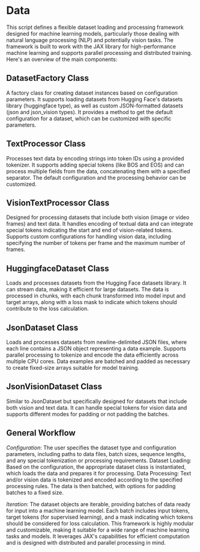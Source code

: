 # Data

This script defines a flexible dataset loading and processing framework designed for machine learning models, particularly those dealing with natural language processing (NLP) and potentially vision tasks. The framework is built to work with the JAX library for high-performance machine learning and supports parallel processing and distributed training. Here's an overview of the main components:

## DatasetFactory Class

A factory class for creating dataset instances based on configuration parameters. It supports loading datasets from Hugging Face's datasets library (huggingface type), as well as custom JSON-formatted datasets (json and json_vision types).
It provides a method to get the default configuration for a dataset, which can be customized with specific parameters.

## TextProcessor Class

Processes text data by encoding strings into token IDs using a provided tokenizer. It supports adding special tokens (like BOS and EOS) and can process multiple fields from the data, concatenating them with a specified separator.
The default configuration and the processing behavior can be customized.

## VisionTextProcessor Class

Designed for processing datasets that include both vision (image or video frames) and text data. It handles encoding of textual data and can integrate special tokens indicating the start and end of vision-related tokens.
Supports custom configurations for handling vision data, including specifying the number of tokens per frame and the maximum number of frames.

## HuggingfaceDataset Class

Loads and processes datasets from the Hugging Face datasets library. It can stream data, making it efficient for large datasets.
The data is processed in chunks, with each chunk transformed into model input and target arrays, along with a loss mask to indicate which tokens should contribute to the loss calculation.

## JsonDataset Class

Loads and processes datasets from newline-delimited JSON files, where each line contains a JSON object representing a data example.
Supports parallel processing to tokenize and encode the data efficiently across multiple CPU cores.
Data examples are batched and padded as necessary to create fixed-size arrays suitable for model training.

## JsonVisionDataset Class

Similar to JsonDataset but specifically designed for datasets that include both vision and text data.
It can handle special tokens for vision data and supports different modes for padding or not padding the batches.

## General Workflow

*Configuration*: The user specifies the dataset type and configuration parameters, including paths to data files, batch sizes, sequence lengths, and any special tokenization or processing requirements.
Dataset Loading: Based on the configuration, the appropriate dataset class is instantiated, which loads the data and prepares it for processing.
Data Processing: Text and/or vision data is tokenized and encoded according to the specified processing rules. The data is then batched, with options for padding batches to a fixed size.

*Iteration*: The dataset objects are iterable, providing batches of data ready for input into a machine learning model. Each batch includes input tokens, target tokens (for supervised learning), and a mask indicating which tokens should be considered for loss calculation.
This framework is highly modular and customizable, making it suitable for a wide range of machine learning tasks and models. It leverages JAX's capabilities for efficient computation and is designed with distributed and parallel processing in mind.